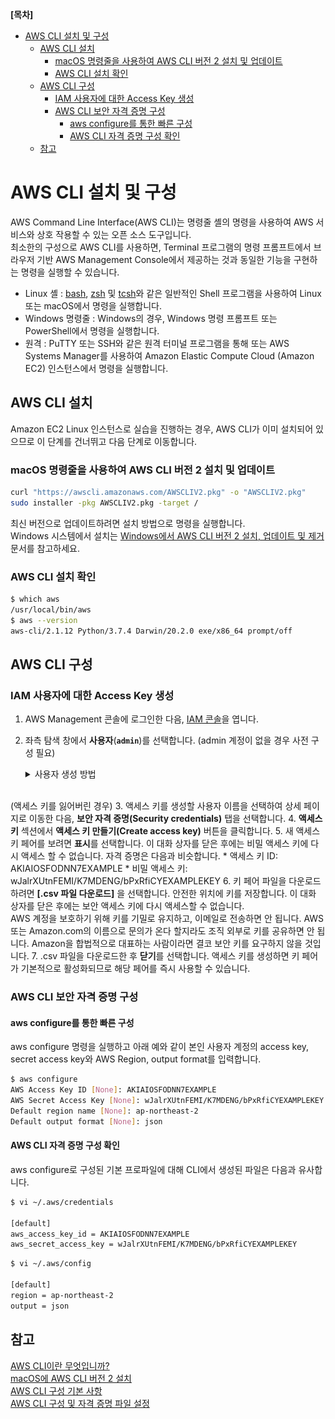 **[목차]**
- [AWS CLI 설치 및 구성](#aws-cli-설치-및-구성)
  - [AWS CLI 설치](#aws-cli-설치)
    - [macOS 명령줄을 사용하여 AWS CLI 버전 2 설치 및 업데이트](#macos-명령줄을-사용하여-aws-cli-버전-2-설치-및-업데이트)
    - [AWS CLI 설치 확인](#aws-cli-설치-확인)
  - [AWS CLI 구성](#aws-cli-구성)
    - [IAM 사용자에 대한 Access Key 생성](#iam-사용자에-대한-access-key-생성)
    - [AWS CLI 보안 자격 증명 구성](#aws-cli-보안-자격-증명-구성)
      - [aws configure를 통한 빠른 구성](#aws-configure를-통한-빠른-구성)
      - [AWS CLI 자격 증명 구성 확인](#aws-cli-자격-증명-구성-확인)
  - [참고](#참고)
# AWS CLI 설치 및 구성

AWS Command Line Interface(AWS CLI)는 명령줄 셸의 명령을 사용하여 AWS 서비스와 상호 작용할 수 있는 오픈 소스 도구입니다.  
최소한의 구성으로 AWS CLI를 사용하면, Terminal 프로그램의 명령 프롬프트에서 브라우저 기반 AWS Management Console에서 제공하는 것과 동일한 기능을 구현하는 명령을 실행할 수 있습니다.

* Linux 셸 : [bash](https://www.gnu.org/software/bash/), [zsh](http://www.zsh.org/) 및 [tcsh](https://www.tcsh.org/)와 같은 일반적인 Shell 프로그램을 사용하여 Linux 또는 macOS에서 명령을 실행합니다.
* Windows 명령줄 : Windows의 경우, Windows 명령 프롬프트 또는 PowerShell에서 명령을 실행합니다.
* 원격 : PuTTY 또는 SSH와 같은 원격 터미널 프로그램을 통해 또는 AWS Systems Manager를 사용하여 Amazon Elastic Compute Cloud (Amazon EC2) 인스턴스에서 명령을 실행합니다.

## AWS CLI 설치

Amazon EC2 Linux 인스턴스로 실습을 진행하는 경우, AWS CLI가 이미 설치되어 있으므로 이 단계를 건너뛰고 다음 단계로 이동합니다.

### macOS 명령줄을 사용하여 AWS CLI 버전 2 설치 및 업데이트

```bash
curl "https://awscli.amazonaws.com/AWSCLIV2.pkg" -o "AWSCLIV2.pkg"
sudo installer -pkg AWSCLIV2.pkg -target /
```

최신 버전으로 업데이트하려면 설치 방법으로 명령을 실행합니다.  
Windows 시스템에서 설치는 [Windows에서 AWS CLI 버전 2 설치, 업데이트 및 제거](https://docs.aws.amazon.com/ko_kr/cli/latest/userguide/install-cliv2-windows.html) 문서를 참고하세요.

### AWS CLI 설치 확인

```bash
$ which aws
/usr/local/bin/aws
$ aws --version
aws-cli/2.1.12 Python/3.7.4 Darwin/20.2.0 exe/x86_64 prompt/off
```

## AWS CLI 구성

### IAM 사용자에 대한 Access Key 생성

1. AWS Management 콘솔에 로그인한 다음, [IAM 콘솔](https://console.aws.amazon.com/iam/)을 엽니다.
2. 좌측 탐색 창에서 **사용자**(**`admin`**)를 선택합니다. (admin 계정이 없을 경우 사전 구성 필요)

    <details markdown="1">
    <summary>사용자 생성 방법</summary>

    * `사용자 추가` 를 클릭합니다.
      | <img src="images/iam_user_creation.png" width="700"/> |
      | ----------------------------------------------------- |
    * 사용자 세부설정 및 액세스 유형 선택
       * **사용자 이름** : `admin`
       * **AWS 자격 증명 유형 선택** : `액세스 키 - 프로그래밍 방식 액세스` 선택합니다.
       * `다음:권한` 클릭합니다.

    * 권한 설정에서 `기존 정책 직접 연결` 선택합니다.
      * 정책이름에서 **AdministratorAccess** 정책을 선택합니다.
      * `다음:태그` > `다음:검토` > `사용자 만들기` 까지 클릭합니다.
    * 사용자 추가 성공 화면에서 **액세스 키 ID**와 **비밀 액세스 키**를 표시 선택하여 저장해 둡니다.
      | <img src="images/iam_access_key.png" width="700"/> |
      | -------------------------------------------------- |
    </details><br>

(액세스 키를 잃어버린 경우)
3. 액세스 키를 생성할 사용자 이름을 선택하여 상세 페이지로 이동한 다음, **보안 자격 증명(Security credentials)** 탭을 선택합니다.
4. **액세스 키** 섹션에서 **액세스 키 만들기(Create access key)** 버튼을 클릭합니다.
5. 새 액세스 키 페어를 보려면 **표시**를 선택합니다. 이 대화 상자를 닫은 후에는 비밀 액세스 키에 다시 액세스 할 수 없습니다. 자격 증명은 다음과 비슷합니다.
    * 액세스 키 ID: AKIAIOSFODNN7EXAMPLE
    * 비밀 액세스 키: wJalrXUtnFEMI/K7MDENG/bPxRfiCYEXAMPLEKEY
6. 키 페어 파일을 다운로드하려면 **[.csv 파일 다운로드]** 을 선택합니다. 안전한 위치에 키를 저장합니다. 이 대화 상자를 닫은 후에는 보안 액세스 키에 다시 액세스할 수 없습니다.  
    AWS 계정을 보호하기 위해 키를 기밀로 유지하고, 이메일로 전송하면 안 됩니다. AWS 또는 Amazon.com의 이름으로 문의가 온다 할지라도 조직 외부로 키를 공유하면 안 됩니다. Amazon을 합법적으로 대표하는 사람이라면 결코 보안 키를 요구하지 않을 것입니다.
7. .csv 파일을 다운로드한 후 **닫기**를 선택합니다. 액세스 키를 생성하면 키 페어가 기본적으로 활성화되므로 해당 페어를 즉시 사용할 수 있습니다.

### AWS CLI 보안 자격 증명 구성

#### aws configure를 통한 빠른 구성

aws configure 명령을 실행하고 아래 예와 같이 본인 사용자 계정의 access key, secret access key와 AWS Region, output format를 입력합니다.

```bash
$ aws configure
AWS Access Key ID [None]: AKIAIOSFODNN7EXAMPLE
AWS Secret Access Key [None]: wJalrXUtnFEMI/K7MDENG/bPxRfiCYEXAMPLEKEY
Default region name [None]: ap-northeast-2
Default output format [None]: json
```

#### AWS CLI 자격 증명 구성 확인

aws configure로 구성된 기본 프로파일에 대해 CLI에서 생성된 파일은 다음과 유사합니다.

```bash
$ vi ~/.aws/credentials

[default]
aws_access_key_id = AKIAIOSFODNN7EXAMPLE
aws_secret_access_key = wJalrXUtnFEMI/K7MDENG/bPxRfiCYEXAMPLEKEY
```

```bash
$ vi ~/.aws/config

[default]
region = ap-northeast-2
output = json
```

## 참고

[AWS CLI이란 무엇입니까?](https://docs.aws.amazon.com/ko_kr/cli/latest/userguide/cli-chap-welcome.html)  
[macOS에 AWS CLI 버전 2 설치](https://docs.aws.amazon.com/ko_kr/cli/latest/userguide/install-cliv2-mac.html)  
[AWS CLI 구성 기본 사항](https://docs.aws.amazon.com/ko_kr/cli/latest/userguide/cli-configure-quickstart.html)  
[AWS CLI 구성 및 자격 증명 파일 설정](https://docs.aws.amazon.com/ko_kr/cli/latest/userguide/cli-configure-files.html)
